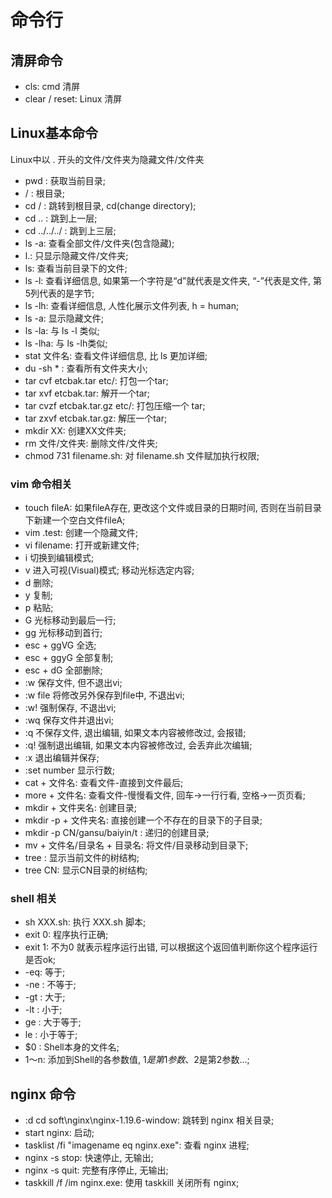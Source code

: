 # 命令行
## 清屏命令
- cls: cmd 清屏
- clear / reset: Linux 清屏
## Linux基本命令
Linux中以 . 开头的文件/文件夹为隐藏文件/文件夹
- pwd : 获取当前目录;
- / : 根目录;
- cd / : 跳转到根目录, cd(change directory);
- cd .. : 跳到上一层;
- cd ../../../ : 跳到上三层;
- ls -a: 查看全部文件/文件夹(包含隐藏);
- l.: 只显示隐藏文件/文件夹;
- ls: 查看当前目录下的文件;
- ls -l: 查看详细信息, 如果第一个字符是“d”就代表是文件夹, “-”代表是文件, 第5列代表的是字节;
- ls -lh: 查看详细信息, 人性化展示文件列表, h = human;
- ls -a: 显示隐藏文件;
- ls -la: 与 ls -l 类似;
- ls -lha: 与 ls -lh类似;
- stat 文件名: 查看文件详细信息, 比 ls 更加详细;
- du -sh * :  查看所有文件夹大小;
- tar cvf etcbak.tar etc/:   打包一个tar;
- tar xvf etcbak.tar: 解开一个tar;
- tar cvzf etcbak.tar.gz etc/:  打包压缩一个 tar;
- tar zxvf etcbak.tar.gz:   解压一个tar;
- mkdir XX: 创建XX文件夹;
- rm 文件/文件夹: 删除文件/文件夹;
- chmod 731 filename.sh: 对 filename.sh 文件赋加执行权限; 

### vim 命令相关
- touch fileA: 如果fileA存在, 更改这个文件或目录的日期时间, 否则在当前目录下新建一个空白文件fileA;
- vim .test: 创建一个隐藏文件;
- vi filename: 打开或新建文件;
- i  切换到编辑模式;
- v  进入可视(Visual)模式; 移动光标选定内容;
- d  删除;
- y  复制;
- p  粘贴;
- G  光标移动到最后一行;
- gg  光标移动到首行;
- esc + ggVG  全选;
- esc + ggyG  全部复制;
- esc + dG  全部删除;
- :w  保存文件, 但不退出vi;
- :w file  将修改另外保存到file中, 不退出vi;
- :w!  强制保存, 不退出vi;
- :wq  保存文件并退出vi;
- :q  不保存文件, 退出编辑, 如果文本内容被修改过, 会报错;
- :q!  强制退出编辑, 如果文本内容被修改过, 会丢弃此次编辑;
- :x  退出编辑并保存;
- :set number 显示行数;
- cat + 文件名: 查看文件-直接到文件最后;
- more + 文件名: 查看文件-慢慢看文件, 回车->一行行看, 空格->一页页看;
- mkdir + 文件夹名: 创建目录;
- mkdir -p + 文件夹名: 直接创建一个不存在的目录下的子目录;
- mkdir -p CN/gansu/baiyin/t : 递归的创建目录;
- mv + 文件名/目录名 + 目录名: 将文件/目录移动到目录下;
- tree : 显示当前文件的树结构;
- tree CN: 显示CN目录的树结构;

### shell 相关
- sh XXX.sh: 执行 XXX.sh 脚本;
- exit 0: 程序执行正确;
- exit 1: 不为0 就表示程序运行出错, 可以根据这个返回值判断你这个程序运行是否ok;
- -eq: 等于;
- -ne : 不等于;
- -gt : 大于;
- -lt : 小于;
- ge : 大于等于;
- le : 小于等于;
- $0 : Shell本身的文件名;
- $1～$n: 添加到Shell的各参数值, $1是第1参数、$2是第2参数…; 

## nginx 命令
- :d cd soft\nginx\nginx-1.19.6-window: 跳转到 nginx 相关目录;
- start nginx: 启动;
- tasklist /fi "imagename eq nginx.exe": 查看 nginx 进程;
- nginx -s stop: 快速停止, 无输出;
- nginx -s quit: 完整有序停止, 无输出;
- taskkill /f /im nginx.exe: 使用 taskkill 关闭所有 nginx;

